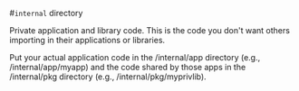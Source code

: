 #`internal` directory

Private application and library code. This is the code you don't want others importing in their applications or libraries.

Put your actual application code in the /internal/app directory (e.g., /internal/app/myapp) and the code shared by those apps in the /internal/pkg directory (e.g., /internal/pkg/myprivlib).